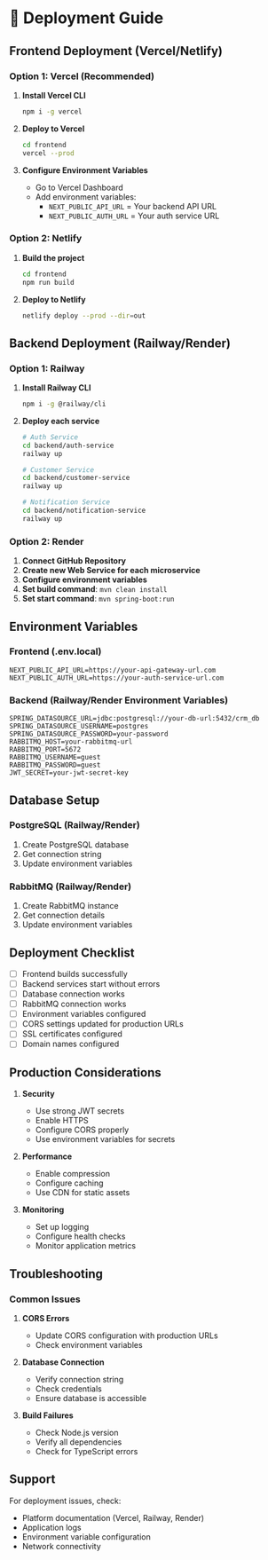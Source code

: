 # 🚀 Deployment Guide

## Frontend Deployment (Vercel/Netlify)

### Option 1: Vercel (Recommended)

1. **Install Vercel CLI**
   ```bash
   npm i -g vercel
   ```

2. **Deploy to Vercel**
   ```bash
   cd frontend
   vercel --prod
   ```

3. **Configure Environment Variables**
   - Go to Vercel Dashboard
   - Add environment variables:
     - `NEXT_PUBLIC_API_URL` = Your backend API URL
     - `NEXT_PUBLIC_AUTH_URL` = Your auth service URL

### Option 2: Netlify

1. **Build the project**
   ```bash
   cd frontend
   npm run build
   ```

2. **Deploy to Netlify**
   ```bash
   netlify deploy --prod --dir=out
   ```

## Backend Deployment (Railway/Render)

### Option 1: Railway

1. **Install Railway CLI**
   ```bash
   npm i -g @railway/cli
   ```

2. **Deploy each service**
   ```bash
   # Auth Service
   cd backend/auth-service
   railway up

   # Customer Service
   cd backend/customer-service
   railway up

   # Notification Service
   cd backend/notification-service
   railway up
   ```

### Option 2: Render

1. **Connect GitHub Repository**
2. **Create new Web Service for each microservice**
3. **Configure environment variables**
4. **Set build command**: `mvn clean install`
5. **Set start command**: `mvn spring-boot:run`

## Environment Variables

### Frontend (.env.local)
```env
NEXT_PUBLIC_API_URL=https://your-api-gateway-url.com
NEXT_PUBLIC_AUTH_URL=https://your-auth-service-url.com
```

### Backend (Railway/Render Environment Variables)
```env
SPRING_DATASOURCE_URL=jdbc:postgresql://your-db-url:5432/crm_db
SPRING_DATASOURCE_USERNAME=postgres
SPRING_DATASOURCE_PASSWORD=your-password
RABBITMQ_HOST=your-rabbitmq-url
RABBITMQ_PORT=5672
RABBITMQ_USERNAME=guest
RABBITMQ_PASSWORD=guest
JWT_SECRET=your-jwt-secret-key
```

## Database Setup

### PostgreSQL (Railway/Render)
1. Create PostgreSQL database
2. Get connection string
3. Update environment variables

### RabbitMQ (Railway/Render)
1. Create RabbitMQ instance
2. Get connection details
3. Update environment variables

## Deployment Checklist

- [ ] Frontend builds successfully
- [ ] Backend services start without errors
- [ ] Database connection works
- [ ] RabbitMQ connection works
- [ ] Environment variables configured
- [ ] CORS settings updated for production URLs
- [ ] SSL certificates configured
- [ ] Domain names configured

## Production Considerations

1. **Security**
   - Use strong JWT secrets
   - Enable HTTPS
   - Configure CORS properly
   - Use environment variables for secrets

2. **Performance**
   - Enable compression
   - Configure caching
   - Use CDN for static assets

3. **Monitoring**
   - Set up logging
   - Configure health checks
   - Monitor application metrics

## Troubleshooting

### Common Issues

1. **CORS Errors**
   - Update CORS configuration with production URLs
   - Check environment variables

2. **Database Connection**
   - Verify connection string
   - Check credentials
   - Ensure database is accessible

3. **Build Failures**
   - Check Node.js version
   - Verify all dependencies
   - Check for TypeScript errors

## Support

For deployment issues, check:
- Platform documentation (Vercel, Railway, Render)
- Application logs
- Environment variable configuration
- Network connectivity 